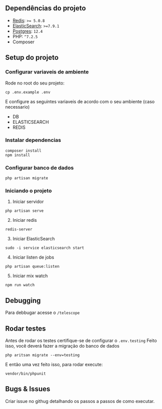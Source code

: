 
## Dependências do projeto

- [Redis](https://redis.io/download): `>= 5.0.8`
- [ElasticSearch](https://www.elastic.co/downloads/elasticsearch): `>=7.9.1`
- [Postgres](https://www.postgresql.org/download/): `12.4`
- PHP: `^7.2.5`
- Composer

## Setup do projeto
### Configurar variaveis de ambiente

Rode no root do seu projeto:

```
cp .env.example .env
```

E configure as seguintes variaveis de acordo com o seu ambiente (caso necessario)

- DB
- ELASTICSEARCH
- REDIS

### Instalar dependencias

```
composer install
npm install
```

### Configurar banco de dados

```
php artisan migrate
```

### Iniciando o projeto

1. Iniciar servidor

```
php artisan serve
```

2. Iniciar redis

```
redis-server
``` 

3. Iniciar ElasticSearch

```
sudo -i service elasticsearch start
```

4. Iniciar listen de jobs

```
php artisan queue:listen
```

5. Iniciar mix watch

```
npm run watch
```

## Debugging

Para debbugar acesse o `/telescope`

## Rodar testes

Antes de rodar os testes certifique-se de configurar o `.env.testing`
Feito isso, você deverá fazer a migração do banco de dados

```
php aritsan migrate --env=testing
``` 

E então uma vez feito isso, para rodar execute:

```
vendor/bin/phpunit
```

## Bugs & Issues

Criar issue no githug detalhando os passos a passos de como executar.
